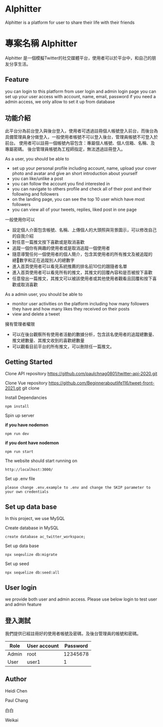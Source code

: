 # Alphitter

Alphitter is a platform  for user to share their life with their friends

# 專案名稱 Alphitter
Alphitter 是一個模擬Twitter的社交媒體平台，使用者可以於平台中，和自己的朋友分享生活。

## Feature

you can login to this platform  from  user login and admin login page
you can set up your user access with account, name, email, password
if you need a admin access, we only allow to set it up from  database

## 功能介紹
此平台分為前台登入與後台登入，使用者可透過註冊個人帳號登入前台，而後台為具備管理員身分做登入，一般使用者帳號不可以登入後台，管理員帳號不可登入於前台。
使用者可以註冊一個帳號內容包含：專屬個人帳號、個人信箱、名稱、及專屬密碼。
後台管理員帳號為工程師指定，無法透過註冊登入。


As a user, you should be able to 


- set up your personal profile including account, name, upload your cover photo and avatar and give an short introduction about yourself
- you can like/unlike a post
- you can follow the account you find interested in
- you can navigate to others profile and check all of their post and their following and followers
- on the landing page, you can see the top 10 user which have most followers 
- you can view all of your tweets, replies, liked post in one page

一般使用你可以


- 設定個人介面包含帳號、名稱、上傳個人的大頭照與背景圖示，可以修改自己的自我介紹
- 對任意一篇推文按下喜歡或是取消喜歡
- 追蹤一個你有興趣的使用者或是取消追蹤一個使用者
- 隨意導覽任何一個使用者的個人簡介，包含其使用者的所有推文及被追蹤的總數字和正在追蹤別人的總數字
- 進入首頁使用者可以看見系統推薦的排名前10位的跟隨者名單
- 進入首頁使用者可以看見所有的推文，其推文的回覆內容和是否被按下喜歡
- 任意發出一篇推文，其推文可以被該使用者或其他使用者觀看且回覆和按下喜歡或取消喜歡


As a admin user, you should be able to 

- monitor user activities on the platform including how many followers they have and how many likes they received on their posts
- view and delete a tweet

擁有管理者權限

- 可以在後台觀察所有使用者活動的數據分析，包含該名使用者的追蹤總數量、推文總數量、其推文收到的喜歡總數量
- 可以觀看目前平台的所有推文，可以刪除任一篇推文。

## Getting Started

Clone API repository https://github.com/paulchnag0801/twitter-api-2020.git


Clone Vue repository https://github.com/Beginneraboutlife116/tweet-front-2021.git
    git clone 

Install Dependancies

    npm install

Spin up server

**if you have nodemon**

    npm run dev

**if you dont have nodemon**

    npm run start

The website should start running on

    http://localhost:3000/

Set up .env file

    please change .env.example to .env and change the SKIP parameter to your own credentials

## Set up data base

In this project, we use MySQL

Create database in MySQL

`create database ac_twitter_workspace;`

Set up data base

    npx seqeulize db:migrate

Set up seed 

    npx sequelize db:seed:all

## User login

we provide both user and admin access. Please use below login to test user and admin feature

## 登入測試
我們提供已經註冊好的使用者帳號及密碼，及後台管理員的帳號和密碼。

| Role | User account | Password |
| ----------- | ----------- | ----------- |
| Admin | root | 12345678 |
| User | user1 | 1 |

## Author

Heidi Chen

Paul Chang

白白

Weikai
